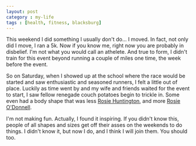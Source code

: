 ```yaml
---
layout: post
category : my-life
tags : [health, fitness, blacksburg]
---
```


This weekend I did something I usually don't do... I moved. In fact, not only
did I move, I ran a 5k. Now if you know me, right now you are probably in
disbelief. I'm not what you would call an athelete. And true to form, I didn't
train for this event beyond running a couple of miles one time, the week before
the event.

So on Saturday, when I showed up at the school where the race would be started
and saw enthusiastic and seasoned runners, I felt a little out of place. Luckily
as time went by and my wife and friends waited for the event to start, I saw
fellow renegade couch potatoes begin to trickle in. Some even had a body shape
that was less [Rosie Huntington](http://www.wordsaboutthings.co.uk/wp-content/uploads/2010/06/rosie-huntington-whiteley-transformers.jpg),
and more [Rosie O'Donnell](http://3.bp.blogspot.com/-RY-nwD2NQHs/TukrcaGWpcI/AAAAAAAAAjg/VJHl7Z1Ekr8/s1600/rosie-odonnell.jpg).

I'm not making fun. Actually, I found it inspiring. If you didn't know this,
people of all shapes and sizes get off their asses on the weekends to do things.
I didn't know it, but now I do, and I think I will join them. You should too.
